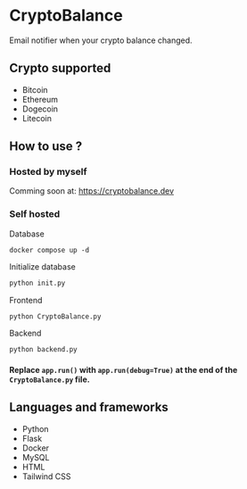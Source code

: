 # CryptoBalance
Email notifier when your crypto balance changed.
## Crypto supported
* Bitcoin
* Ethereum
* Dogecoin
* Litecoin
## How to use ?
### Hosted by myself
Comming soon at: https://cryptobalance.dev
### Self hosted
Database
```docker
docker compose up -d
```
Initialize database
```python
python init.py
```
Frontend
```python
python CryptoBalance.py
```
Backend
```python
python backend.py
```
#### Replace `app.run()` with `app.run(debug=True)` at the end of the `CryptoBalance.py` file.
## Languages and frameworks
* Python
* Flask
* Docker
* MySQL
* HTML
* Tailwind CSS
